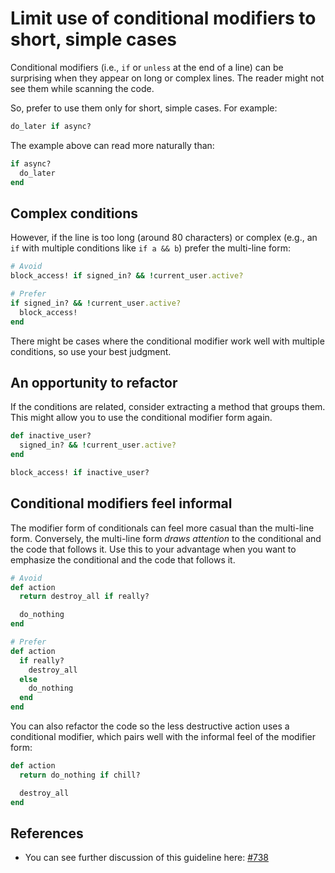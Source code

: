# Limit use of conditional modifiers to short, simple cases

Conditional modifiers (i.e., `if` or `unless` at the end of a line) can be
surprising when they appear on long or complex lines. The reader might not see
them while scanning the code.

So, prefer to use them only for short, simple cases. For example:

```ruby
do_later if async?
```

The example above can read more naturally than:

```rb
if async?
  do_later
end
```

## Complex conditions

However, if the line is too long (around 80 characters) or complex (e.g., an
`if` with multiple conditions like `if a && b`) prefer the multi-line form:

```ruby
# Avoid
block_access! if signed_in? && !current_user.active?

# Prefer
if signed_in? && !current_user.active?
  block_access!
end
```

There might be cases where the conditional modifier work well with multiple
conditions, so use your best judgment.

## An opportunity to refactor

If the conditions are related, consider extracting a method that groups them.
This might allow you to use the conditional modifier form again.

```ruby
def inactive_user?
  signed_in? && !current_user.active?
end

block_access! if inactive_user?
```

## Conditional modifiers feel informal

The modifier form of conditionals can feel more casual than the multi-line form.
Conversely, the multi-line form _draws attention_ to the conditional and the
code that follows it. Use this to your advantage when you want to emphasize the
conditional and the code that follows it.

```rb
# Avoid
def action
  return destroy_all if really?

  do_nothing
end

# Prefer
def action
  if really?
    destroy_all
  else
    do_nothing
  end
end
```

You can also refactor the code so the less destructive action uses a conditional
modifier, which pairs well with the informal feel of the modifier form:

```rb
def action
  return do_nothing if chill?

  destroy_all
end
```

## References

- You can see further discussion of this guideline here: [#738](https://github.com/thoughtbot/guides/pull/738)

